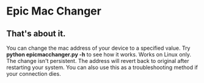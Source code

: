 
# Epic Mac Changer

## That's about it.

You can change the mac address of your device to a specified value. Try **python epicmacchanger.py -h** to see how it works. Works on Linux only. The change isn't persistent. The address will revert back to original after restarting your system. You can also use this as a troubleshooting method if your connection dies.

